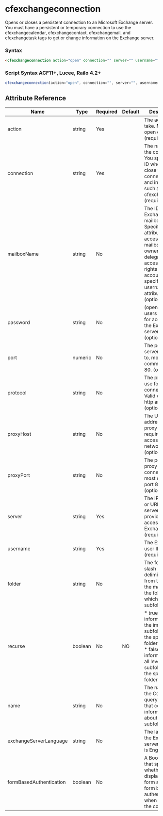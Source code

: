 # cfexchangeconnection

Opens or closes a persistent connection to an Microsoft Exchange server.
 You must have a persistent or temporary connection to use the cfexchangecalendar,
 cfexchangecontact, cfexchangemail, and cfexchangetask tags to get or change
 information on the Exchange server.

### Syntax

```html
<cfexchangeconnection action="open" connection="" server="" username="">
```

### Script Syntax ACF11+, Lucee, Railo 4.2+

```javascript
cfexchangeconnection(action="open", connection="", server="", username="");
```

## Attribute Reference

| Name | Type | Required | Default | Description |
| --- | --- | --- | --- | --- |
| action | string | Yes |  | The action to take. Must be open or close. (required) |
| connection | string | Yes |  | The name of the connection. You specify this ID when you close the connection<br /> and in tags such as cfexchangemail. (required) |
| mailboxName | string | No |  | The ID of the Exchange mailbox to use.<br /> Specify this attribute to access a mailbox whose owner has delegated access<br /> rights to the account specified in the username attribute. (optional) |
| password | string | No |  | (open) The users password for accessing the Exchange server. (optional) |
| port | numeric | No |  | The port on the server connect to, most commonly port 80. (optional) |
| protocol | string | No |  | The protocol to use for the connection. Valid values are http and https. (optional) |
| proxyHost | string | No |  | The URL or IP address of the proxy host required for access to the network. (optional) |
| proxyPort | string | No |  | The port on the proxy server to connect to, most commonly port 80. (optional) |
| server | string | Yes |  | The IP address or URL of the server that is providing access to Exchange. (required) |
| username | string | Yes |  | The Exchange user ID (required) |
| folder | string | No |  | The forward slash (/) delimited path from the root of the mailbox to the folder for which to get subfolders. |
| recurse | boolean | No | NO | * true: get information on the immediate subfolders of the specified folder only.<br /> * false: get information on all levels of subfolders of the specified folder. |
| name | string | No |  | The name of the ColdFusion query variable that contains information about the subfolders. |
| exchangeServerLanguage | string | No |  | The language of the Exchange server. Default is English. |
| formBasedAuthentication | boolean | No |  | A Boolean value that specifies whether to display a login form and use form based authentication when making the connection. |
